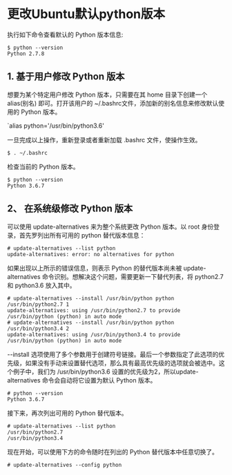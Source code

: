 # 更改Ubuntu默认python版本

执行如下命令查看默认的 Python 版本信息:
```
$ python --version
Python 2.7.8
```

## 1. 基于用户修改 Python 版本

想要为某个特定用户修改 Python 版本，只需要在其 home 目录下创建一个 alias(别名) 即可。打开该用户的 ~/.bashrc文件，添加新的别名信息来修改默认使用的 Python 版本。

`alias python='/usr/bin/python3.6'

一旦完成以上操作，重新登录或者重新加载 .bashrc 文件，使操作生效。

`$ . ~/.bashrc`

检查当前的 Python 版本。
```
$ python --version
Python 3.6.7
```

## 2、 在系统级修改 Python 版本

可以使用 update-alternatives 来为整个系统更改 Python 版本。以 root 身份登录，首先罗列出所有可用的 python 替代版本信息：
```	
# update-alternatives --list python
update-alternatives: error: no alternatives for python
```

如果出现以上所示的错误信息，则表示 Python 的替代版本尚未被 update-alternatives 命令识别。想解决这个问题，需要更新一下替代列表，将 python2.7 和 python3.6 放入其中。
```	
# update-alternatives --install /usr/bin/python python /usr/bin/python2.7 1
update-alternatives: using /usr/bin/python2.7 to provide /usr/bin/python (python) in auto mode
# update-alternatives --install /usr/bin/python python /usr/bin/python3.4 2
update-alternatives: using /usr/bin/python3.4 to provide /usr/bin/python (python) in auto mode
```

--install 选项使用了多个参数用于创建符号链接。最后一个参数指定了此选项的优先级，如果没有手动来设置替代选项，那么具有最高优先级的选项就会被选中。这个例子中，我们为 /usr/bin/python3.6 设置的优先级为2，所以update-alternatives 命令会自动将它设置为默认 Python 版本。
```	
# python --version
Python 3.6.7
```
接下来，再次列出可用的 Python 替代版本。
```
# update-alternatives --list python
/usr/bin/python2.7
/usr/bin/python3.4
```

现在开始，可以使用下方的命令随时在列出的 Python 替代版本中任意切换了。
```
# update-alternatives --config python
```

